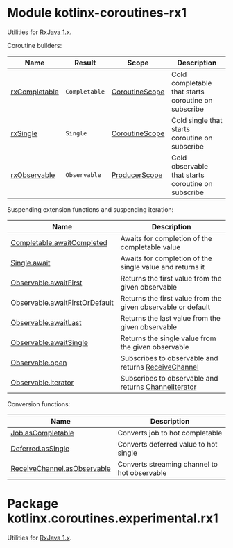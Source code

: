 # Module kotlinx-coroutines-rx1

Utilities for [RxJava 1.x](https://github.com/ReactiveX/RxJava/tree/1.x).

Coroutine builders:

| **Name**        | **Result**                    | **Scope**        | **Description**
| --------------- | ----------------------------- | ---------------- | ---------------
| [rxCompletable] | `Completable`                 | [CoroutineScope] | Cold completable that starts coroutine on subscribe
| [rxSingle]      | `Single`                      | [CoroutineScope] | Cold single that starts coroutine on subscribe
| [rxObservable]  | `Observable`                  | [ProducerScope]  | Cold observable that starts coroutine on subscribe

Suspending extension functions and suspending iteration:

| **Name** | **Description**
| -------- | ---------------
| [Completable.awaitCompleted][rx.Completable.awaitCompleted] | Awaits for completion of the completable value 
| [Single.await][rx.Single.await] | Awaits for completion of the single value and returns it 
| [Observable.awaitFirst][rx.Observable.awaitFirst] | Returns the first value from the given observable
| [Observable.awaitFirstOrDefault][rx.Observable.awaitFirstOrDefault] | Returns the first value from the given observable or default
| [Observable.awaitLast][rx.Observable.awaitFirst] | Returns the last value from the given observable
| [Observable.awaitSingle][rx.Observable.awaitSingle] | Returns the single value from the given observable
| [Observable.open][rx.Observable.open] | Subscribes to observable and returns [ReceiveChannel] 
| [Observable.iterator][rx.Observable.iterator] | Subscribes to observable and returns [ChannelIterator]

Conversion functions:

| **Name** | **Description**
| -------- | ---------------
| [Job.asCompletable][kotlinx.coroutines.experimental.Job.asCompletable] | Converts job to hot completable
| [Deferred.asSingle][kotlinx.coroutines.experimental.Deferred.asSingle] | Converts deferred value to hot single
| [ReceiveChannel.asObservable][kotlinx.coroutines.experimental.channels.ReceiveChannel.asObservable] | Converts streaming channel to hot observable

<!--- MODULE kotlinx-coroutines-core -->
<!--- INDEX kotlinx.coroutines.experimental -->
[CoroutineScope]: https://kotlin.github.io/kotlinx.coroutines/kotlinx-coroutines-core/kotlinx.coroutines.experimental/-coroutine-scope/index.html
<!--- INDEX kotlinx.coroutines.experimental.channels -->
[ProducerScope]: https://kotlin.github.io/kotlinx.coroutines/kotlinx-coroutines-core/kotlinx.coroutines.experimental.channels/-producer-scope/index.html
[ReceiveChannel]: https://kotlin.github.io/kotlinx.coroutines/kotlinx-coroutines-core/kotlinx.coroutines.experimental.channels/-receive-channel/index.html
[ChannelIterator]: https://kotlin.github.io/kotlinx.coroutines/kotlinx-coroutines-core/kotlinx.coroutines.experimental.channels/-channel-iterator/index.html
<!--- MODULE kotlinx-coroutines-rx1 -->
<!--- INDEX kotlinx.coroutines.experimental.rx1 -->
[rxCompletable]: https://kotlin.github.io/kotlinx.coroutines/kotlinx-coroutines-rx1/kotlinx.coroutines.experimental.rx1/rx-completable.html
[rxSingle]: https://kotlin.github.io/kotlinx.coroutines/kotlinx-coroutines-rx1/kotlinx.coroutines.experimental.rx1/rx-single.html
[rxObservable]: https://kotlin.github.io/kotlinx.coroutines/kotlinx-coroutines-rx1/kotlinx.coroutines.experimental.rx1/rx-observable.html
[rx.Completable.awaitCompleted]: https://kotlin.github.io/kotlinx.coroutines/kotlinx-coroutines-rx1/kotlinx.coroutines.experimental.rx1/rx.-completable/await-completed.html
[rx.Single.await]: https://kotlin.github.io/kotlinx.coroutines/kotlinx-coroutines-rx1/kotlinx.coroutines.experimental.rx1/rx.-single/await.html
[rx.Observable.awaitFirst]: https://kotlin.github.io/kotlinx.coroutines/kotlinx-coroutines-rx1/kotlinx.coroutines.experimental.rx1/rx.-observable/await-first.html
[rx.Observable.awaitFirstOrDefault]: https://kotlin.github.io/kotlinx.coroutines/kotlinx-coroutines-rx1/kotlinx.coroutines.experimental.rx1/rx.-observable/await-first-or-default.html
[rx.Observable.awaitSingle]: https://kotlin.github.io/kotlinx.coroutines/kotlinx-coroutines-rx1/kotlinx.coroutines.experimental.rx1/rx.-observable/await-single.html
[rx.Observable.open]: https://kotlin.github.io/kotlinx.coroutines/kotlinx-coroutines-rx1/kotlinx.coroutines.experimental.rx1/rx.-observable/open.html
[rx.Observable.iterator]: https://kotlin.github.io/kotlinx.coroutines/kotlinx-coroutines-rx1/kotlinx.coroutines.experimental.rx1/rx.-observable/iterator.html
[kotlinx.coroutines.experimental.Job.asCompletable]: https://kotlin.github.io/kotlinx.coroutines/kotlinx-coroutines-rx1/kotlinx.coroutines.experimental.rx1/kotlinx.coroutines.experimental.-job/as-completable.html
[kotlinx.coroutines.experimental.Deferred.asSingle]: https://kotlin.github.io/kotlinx.coroutines/kotlinx-coroutines-rx1/kotlinx.coroutines.experimental.rx1/kotlinx.coroutines.experimental.-deferred/as-single.html
[kotlinx.coroutines.experimental.channels.ReceiveChannel.asObservable]: https://kotlin.github.io/kotlinx.coroutines/kotlinx-coroutines-rx1/kotlinx.coroutines.experimental.rx1/kotlinx.coroutines.experimental.channels.-receive-channel/as-observable.html
<!--- END -->

# Package kotlinx.coroutines.experimental.rx1

Utilities for [RxJava 1.x](https://github.com/ReactiveX/RxJava/tree/1.x).
